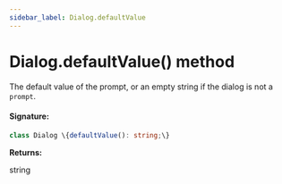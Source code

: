 ```yaml
---
sidebar_label: Dialog.defaultValue
---
```


# Dialog.defaultValue() method

The default value of the prompt, or an empty string if the dialog is not a `prompt`.

#### Signature:

```typescript
class Dialog \{defaultValue(): string;\}
```

**Returns:**

string
